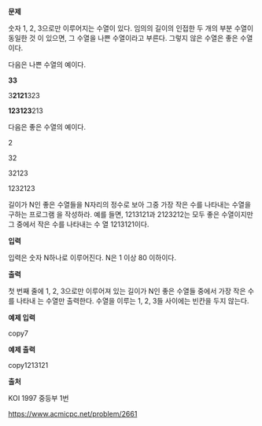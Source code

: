 **문제**

숫자 1, 2, 3으로만 이루어지는 수열이 있다. 임의의 길이의 인접한 두 개의 부분 수열이 동일한 것 이 있으면, 그 수열을 나쁜 수열이라고 부른다. 그렇지 않은 수열은 좋은 수열이다.

다음은 나쁜 수열의 예이다.

**33**

3**2121**323

**123123**213

다음은 좋은 수열의 예이다.

2

32

32123

1232123

길이가 N인 좋은 수열들을 N자리의 정수로 보아 그중 가장 작은 수를 나타내는 수열을 구하는 프로그램 을 작성하라. 예를 들면, 1213121과 2123212는 모두 좋은 수열이지만 그 중에서 작은 수를 나타내는 수 열 1213121이다.

 

**입력**

입력은 숫자 N하나로 이루어진다. N은 1 이상 80 이하이다.

 

**출력**

첫 번째 줄에 1, 2, 3으로만 이루어져 있는 길이가 N인 좋은 수열들 중에서 가장 작은 수를 나타내 는 수열만 출력한다. 수열을 이루는 1, 2, 3들 사이에는 빈칸을 두지 않는다.

 

**예제 입력**

copy7

**예제 출력**

copy1213121

 

**출처**

KOI 1997 중등부 1번

https://www.acmicpc.net/problem/2661